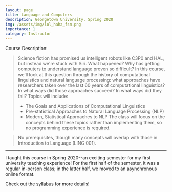 ```yaml
---
layout: page
title: Language and Computers
description: Georgetown University, Spring 2020
img: /assets/img/lol_haha_fsm.png
importance: 1
category: Instructor
---
```


Course Description:

> Science fiction has promised us intelligent robots like C3P0 and HAL, but instead we're stuck with Siri. What happened? Why has getting computers to understand language proven so difficult?
In this course, we'll look at this question through the history of computational linguistics and natural language processing: what approaches have researchers taken over the last 60 years of computational linguistics? In what ways did those approaches succeed? In what ways did they fail?
Topics will include:
> * The Goals and Applications of Computational Linguistics
> * Pre-statistical Approaches to Natural Language Processing (NLP) 
> * Modern, Statistical Approaches to NLP
The class will focus on the concepts behind these topics rather than implementing them, so no programming experience is required.

>No prerequisites, though many concepts will overlap with those in Introduction to Language (LING 001).

---

I taught this course in Spring 2020--an exciting semester for my first university teaching experience! For the first half of the semester, it was a regular in-person class; in the latter half, we moved to an asynchronous online format.

Check out the [syllabus](../../assets/pdf/LING261_syllabus.pdf) for more details!